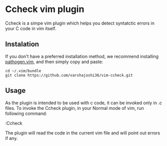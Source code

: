 # Ccheck vim plugin

Ccheck is a simpe vim plugin which helps you detect syntatctic errors in your C
code in vim itself. 

## Instalation

If you don't have a preferred installation method, we recommend installing
[pathogen.vim](https://github.com/tpope/vim-pathogen), and then simply copy and
paste:

    cd ~/.vim/bundle 
    git clone https://github.com/varshajoshi36/vim-ccheck.git


## Usage

As the plugin is intended to be used with c code, it can be invoked only in .c
files. To invoke the Ccheck plugin, in your Normal mode of vim, run following
command:

:Ccheck

The plugin will read the code in the current vim file and will point out errors
if any.
